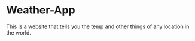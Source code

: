 # Weather-App
This is a website that tells you the temp and other things of any location in the world.
